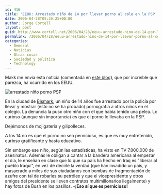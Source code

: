 ```yaml
---
id: 416
title: 'EEUU: Arrestado niño de 14 por llevar porno al cole en la PSP'
date: 2006-04-28T09:39:25+00:00
author: Jorge Cortell
layout: post
guid: http://www.cortell.net/2006/04/28/eeuu-arrestado-nino-de-14-por-llevar-porno-al-cole-en-la-psp/
permalink: /2006/04/28/eeuu-arrestado-nino-de-14-por-llevar-porno-al-cole-en-la-psp/
categories:
  - General
  - Noticias
  - Otras cosas
  - Sociedad y polí­tica
  - Technology
---
```

Makk me enví­a esta noticia (comentada en [este blog](http://www.vidaextra.com/archivos/2006/04/27-tener-pornografia-en-la-psp-e.php#comments)), que por increí­ble que parezca, ha ocurrido en los EEUU.

![arrestado niño porno PSP](http://www.vidaextra.com/archivos/arrestadopsp.jpg)

En la ciudad de [Bismark](http://www.bismarcktribune.com/articles/2006/04/25/news/local/113696.txt), un niño de 14 años fue arrestado por la policí­a por llevar y mostrar (esto no se ha probado) pornografí­a a otros niños en el colegio. La denuncia la puso otro niño con el que habí­a tenido una pelea. Lo curioso (aunque sin importancia) es que el porno lo llevaba en la PSP.

Dejémonos de mojigaterí­a y gilipolleces.

A los 14 no es que el porno no sea pernicioso, es que es muy entretenido, curioso gratificante y hasta educativo.

Sin embargo ese niño, según las estadí­sticas, ha visto en TV 7.000.000 de asesinatos. Además le obligan a cantar a la bandera americana al empezar el dí­a, le enseñan en clase que lo que su paí­s ha hecho en Iraq es "liberar al pueblo Iraquí­", en vez de decirle la verdad (que han invadido un paí­s, y masacrado a miles de sus ciudadanos con bombas de fragmentación de azufre con tal de robarles su petróleo y que el vicepresidente y otros amigos del presidente se lleven contratos multimillonarios ilegalmente) y hay fotos de Bush en los pasillos. **-¡Eso sí­ que es pernicioso!**